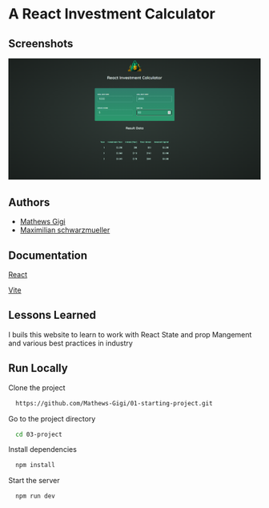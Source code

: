 # A React Investment Calculator

## Screenshots

![App Screenshot](/src/assets/calc1.png)

## Authors

- [Mathews Gigi]()
- [Maximilian schwarzmueller](https://www.youtube.com/@maximilian-schwarzmueller)

## Documentation

[React](https://react.dev/)

[Vite](https://vitejs.dev/)

## Lessons Learned

I buils this website to learn to work with React State and prop Mangement and various best practices in industry

## Run Locally

Clone the project

```bash
  https://github.com/Mathews-Gigi/01-starting-project.git
```

Go to the project directory

```bash
  cd 03-project
```

Install dependencies

```bash
  npm install
```

Start the server

```bash
  npm run dev
```
